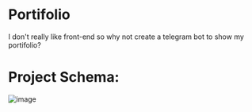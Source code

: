 # Portifolio
I don't really like front-end so why not create a telegram bot to show my portifolio?

# Project Schema:

![image](https://github.com/junque1r4/rust-telegram-portifolio/assets/39351332/316d0db4-fca6-46a1-a8a5-645392fdc68a)

